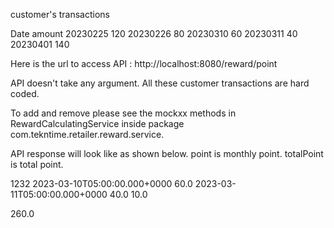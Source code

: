 customer's transactions

Date        amount
20230225    120
20230226    80
20230310    60
20230311    40
20230401    140


Here is the url to access API : http://localhost:8080/reward/point

API doesn't take any argument. All these customer transactions are hard coded.

To add and remove please see the mockxx methods in RewardCalculatingService inside package com.tekntime.retailer.reward.service.

API response will look like as shown below.
point is monthly point.
totalPoint is total point.

<TotalReward>
<rewards>
<monthYear>1232</monthYear>
<transactions>
<transactions>
<date>2023-03-10T05:00:00.000+0000</date>
<amount>60.0</amount>
</transactions>
<transactions>
<date>2023-03-11T05:00:00.000+0000</date>
<amount>40.0</amount>
</transactions>
</transactions>
<point>10.0</point>
</rewards>

<totalPoint>260.0</totalPoint>
</TotalReward>
